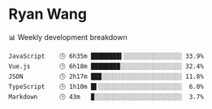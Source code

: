 # Ryan Wang

 <!-- waka-box start -->
📊 Weekly development breakdown
```text
JavaScript    🕓 6h35m ████████▍░░░░░░░░░░░░░░░░ 33.9%
Vue.js        🕓 6h18m ████████░░░░░░░░░░░░░░░░░ 32.4%
JSON          🕓 2h17m ██▉░░░░░░░░░░░░░░░░░░░░░░ 11.8%
TypeScript    🕓 1h10m █▌░░░░░░░░░░░░░░░░░░░░░░░  6.0%
Markdown      🕓 43m   ▉░░░░░░░░░░░░░░░░░░░░░░░░  3.7%
```
<!-- Powered by https://github.com/YouEclipse/waka-box-go . -->
<!-- waka-box end -->